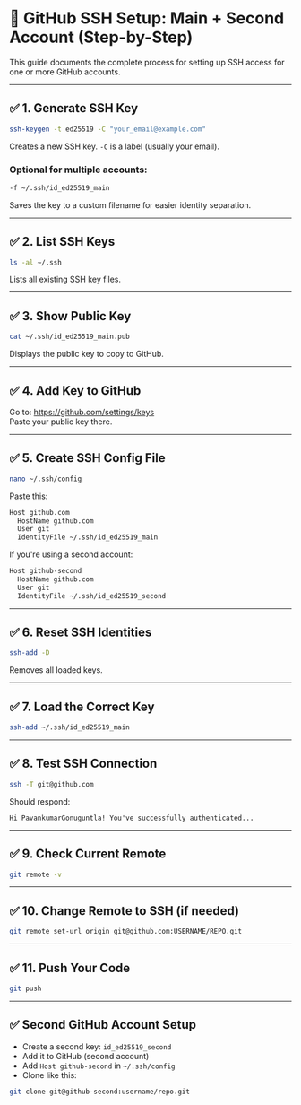 # 🔐 GitHub SSH Setup: Main + Second Account (Step-by-Step)

This guide documents the complete process for setting up SSH access for one or more GitHub accounts.

---

## ✅ 1. Generate SSH Key

```bash
ssh-keygen -t ed25519 -C "your_email@example.com"
```
Creates a new SSH key. `-C` is a label (usually your email).

### Optional for multiple accounts:
```bash
-f ~/.ssh/id_ed25519_main
```
Saves the key to a custom filename for easier identity separation.

---

## ✅ 2. List SSH Keys

```bash
ls -al ~/.ssh
```
Lists all existing SSH key files.

---

## ✅ 3. Show Public Key

```bash
cat ~/.ssh/id_ed25519_main.pub
```
Displays the public key to copy to GitHub.

---

## ✅ 4. Add Key to GitHub

Go to: https://github.com/settings/keys  
Paste your public key there.

---

## ✅ 5. Create SSH Config File

```bash
nano ~/.ssh/config
```

Paste this:

```bash
Host github.com
  HostName github.com
  User git
  IdentityFile ~/.ssh/id_ed25519_main
```

If you're using a second account:

```bash
Host github-second
  HostName github.com
  User git
  IdentityFile ~/.ssh/id_ed25519_second
```

---

## ✅ 6. Reset SSH Identities

```bash
ssh-add -D
```
Removes all loaded keys.

---

## ✅ 7. Load the Correct Key

```bash
ssh-add ~/.ssh/id_ed25519_main
```

---

## ✅ 8. Test SSH Connection

```bash
ssh -T git@github.com
```
Should respond:
```
Hi PavankumarGonuguntla! You've successfully authenticated...
```

---

## ✅ 9. Check Current Remote

```bash
git remote -v
```

---

## ✅ 10. Change Remote to SSH (if needed)

```bash
git remote set-url origin git@github.com:USERNAME/REPO.git
```

---

## ✅ 11. Push Your Code

```bash
git push
```

---

## ✅ Second GitHub Account Setup

- Create a second key: `id_ed25519_second`
- Add it to GitHub (second account)
- Add `Host github-second` in `~/.ssh/config`
- Clone like this:

```bash
git clone git@github-second:username/repo.git
```

